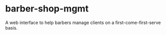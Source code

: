 # barber-shop-mgmt
A web interface to help barbers manage clients on a first-come-first-serve basis.
